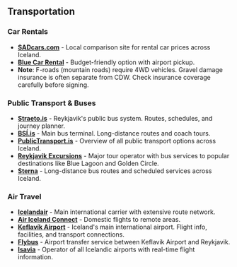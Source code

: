 ## Transportation

### Car Rentals
- **<a href="https://www.sadcars.com" target="_blank">SADcars.com</a>** - Local comparison site for rental car prices across Iceland.
- **<a href="https://www.bluecarrental.is/" target="_blank">Blue Car Rental</a>** - Budget-friendly option with airport pickup.
- **Note**: F-roads (mountain roads) require 4WD vehicles. Gravel damage insurance is often separate from CDW. Check insurance coverage carefully before signing.

### Public Transport & Buses
- **<a href="https://straeto.is" target="_blank">Straeto.is</a>** - Reykjavik's public bus system. Routes, schedules, and journey planner.
- **<a href="https://bsi.is" target="_blank">BSÍ.is</a>** - Main bus terminal. Long-distance routes and coach tours.
- **<a href="https://publictransport.is/" target="_blank">PublicTransport.is</a>** - Overview of all public transport options across Iceland.
- **<a href="https://re.is" target="_blank">Reykjavik Excursions</a>** - Major tour operator with bus services to popular destinations like Blue Lagoon and Golden Circle.
- **<a href="https://sterna.is" target="_blank">Sterna</a>** - Long-distance bus routes and scheduled services across Iceland.

### Air Travel
- **<a href="https://icelandair.com" target="_blank">Icelandair</a>** - Main international carrier with extensive route network.
- **<a href="https://airicelandconnect.com" target="_blank">Air Iceland Connect</a>** - Domestic flights to remote areas.
- **<a href="https://keflavikairport.com" target="_blank">Keflavík Airport</a>** - Iceland's main international airport. Flight info, facilities, and transport connections.
- **<a href="https://www.flybus.is" target="_blank">Flybus</a>** - Airport transfer service between Keflavík Airport and Reykjavik.
- **<a href="https://www.isavia.is/en" target="_blank">Isavia</a>** - Operator of all Icelandic airports with real-time flight information.